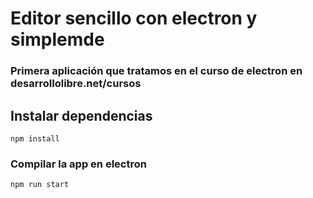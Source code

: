# Editor sencillo con electron y simplemde
### Primera aplicación que tratamos en el curso de electron en desarrollolibre.net/cursos


## Instalar dependencias
```
npm install
```


### Compilar la app en electron
```
npm run start
```